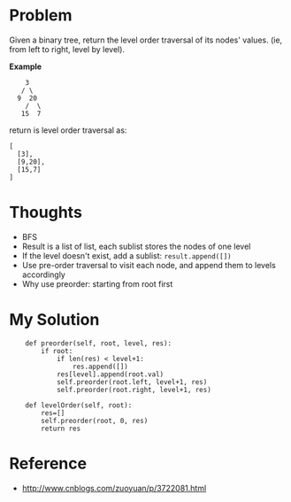 # Problem

Given a binary tree, return the level order traversal of its nodes' values. (ie, from left to right, level by level). 
 
**Example**

```
    3
   / \
  9  20
    /  \
   15  7
```

return is level order traversal as:

```
[
  [3],
  [9,20],
  [15,7]
]
```

# Thoughts

- BFS
- Result is a list of list, each sublist stores the nodes of one level
- If the level doesn't exist, add a sublist: ```result.append([])```
- Use pre-order traversal to visit each node, and append them to levels accordingly
- Why use preorder: starting from root first

# My Solution

```
    def preorder(self, root, level, res):
        if root:
            if len(res) < level+1: 
                res.append([])
            res[level].append(root.val)
            self.preorder(root.left, level+1, res)
            self.preorder(root.right, level+1, res)
            
    def levelOrder(self, root):
        res=[]
        self.preorder(root, 0, res)
        return res
```

# Reference

- http://www.cnblogs.com/zuoyuan/p/3722081.html
